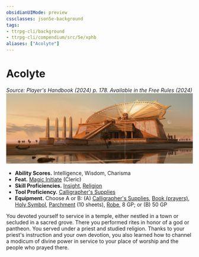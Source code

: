 ```yaml
---
obsidianUIMode: preview
cssclasses: json5e-background
tags:
- ttrpg-cli/background
- ttrpg-cli/compendium/src/5e/xphb
aliases: ["Acolyte"]
---
```

# Acolyte
*Source: Player's Handbook (2024) p. 178. Available in the Free Rules (2024)*  
![](Misc%20Files/CLI/compendium/backgrounds/img/acolyte.webp#right)

- **Ability Scores.** Intelligence, Wisdom, Charisma  
- **Feat.** [Magic Initiate](Misc%20Files/CLI/compendium/feats/magic-initiate-xphb.md) (Cleric)  
- **Skill Proficiencies.** [Insight](Misc%20Files/CLI/rules/skills.md#Insight), [Religion](Misc%20Files/CLI/rules/skills.md#Religion)  
- **Tool Proficiency.** [Calligrapher's Supplies](Misc%20Files/CLI/compendium/items/calligraphers-supplies-xphb.md)  
- **Equipment.** Choose A or B: (A) [Calligrapher's Supplies](Misc%20Files/CLI/compendium/items/calligraphers-supplies-xphb.md), [Book (prayers)](Misc%20Files/CLI/compendium/items/book-xphb.md), [Holy Symbol](Misc%20Files/CLI/compendium/items/holy-symbol-xphb.md), [Parchment](Misc%20Files/CLI/compendium/items/parchment-xphb.md) (10 sheets), [Robe](Misc%20Files/CLI/compendium/items/robe-xphb.md), 8 GP; or (B) 50 GP  

You devoted yourself to service in a temple, either nestled in a town or secluded in a sacred grove. There you performed rites in honor of a god or pantheon. You served under a priest and studied religion. Thanks to your priest's instruction and your own devotion, you also learned how to channel a modicum of divine power in service to your place of worship and the people who prayed there.